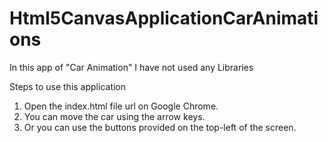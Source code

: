 # Html5CanvasApplicationCarAnimations

In this app of "Car Animation" I have not used any Libraries

Steps to use this application
1. Open the index.html file url on Google Chrome.
2. You can move the car using the arrow keys.
3. Or you can use the buttons provided on the top-left of the screen.